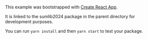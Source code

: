 This example was bootstrapped with [Create React App](https://github.com/facebook/create-react-app).

It is linked to the sumlib2024 package in the parent directory for development purposes.

You can run `yarn install` and then `yarn start` to test your package.
